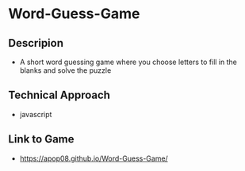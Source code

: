 # Word-Guess-Game


## Descripion

-   A short word guessing game where you choose letters to fill in the blanks and solve the puzzle
 

## Technical Approach
-   javascript


## Link to Game
-   https://apop08.github.io/Word-Guess-Game/

